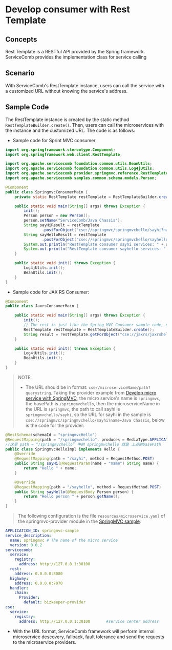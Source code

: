 # Develop consumer with Rest Template  
## Concepts

Rest Template is a RESTful API provided by the Spring framework.  ServiceComb provides the implementation class for service calling

## Scenario

With ServiceComb's RestTemplate instance, users can call the service with a customized URL without knowing the service's address.



## Sample Code

The RestTemplate instance is created by the static method  `RestTemplateBuilder.create()`. Then, users can call the microservices with the instance and the customized URL. The code is as follows:

- Sample code for Sprint MVC consumer

```java
import org.springframework.stereotype.Component;
import org.springframework.web.client.RestTemplate;

import org.apache.servicecomb.foundation.common.utils.BeanUtils;
import org.apache.servicecomb.foundation.common.utils.Log4jUtils;
import org.apache.servicecomb.provider.springmvc.reference.RestTemplateBuilder;
import org.apache.servicecomb.samples.common.schema.models.Person;

@Component
public class SpringmvcConsumerMain {
    private static RestTemplate restTemplate = RestTemplateBuilder.create();

    public static void main(String[] args) throws Exception {
        init();
        Person person = new Person();
        person.setName("ServiceComb/Java Chassis");
        String sayHiResult = restTemplate
                .postForObject("cse://springmvc/springmvchello/sayhi?name=Java Chassis", null, String.class);
        String sayHelloResult = restTemplate
                .postForObject("cse://springmvc/springmvchello/sayhello", person, String.class);
        System.out.println("RestTemplate consumer sayhi services: " + sayHiResult);
        System.out.println("RestTemplate consumer sayhello services: " + sayHelloResult);
    }

    public static void init() throws Exception {
        Log4jUtils.init();
        BeanUtils.init();
    }
}
```

- Sample code for JAX RS Consumer:

```java
@Component
public class JaxrsConsumerMain {

    public static void main(String[] args) throws Exception {
        init();
        // The rest is just like the Spring MVC Consumer sample code, notice that if the provider only accepts GET requests, the consumer should use method getForObject()
        RestTemplate restTemplate = RestTemplateBuilder.create();
        String result = restTemplate.getForObject("cse://jaxrs/jaxrshello/saybye", String.class);
    }

    public static void init() throws Exception {
        Log4jUtils.init();
        BeanUtils.init();
    }
}
```
> NOTE:
>
> - The URL should be in format: `cse//microserviceName/path?querystring`. Taking the provider example from [Develop micro service with SpringMVC](../build-provider/springmvc.md), the micro service's name is `springmvc`, the basePath is `/springmvchello`, then the microserviceName in the URL is `springmvc`, the path to call sayhi is `springmvchello/sayhi`, so the URL for sayhi in the sample is `cse://springmvc/springmvchello/sayhi?name=Java Chassis`, below is the code for the provider:

```java
@RestSchema(schemaId = "springmvcHello")
@RequestMapping(path = "/springmvchello", produces = MediaType.APPLICATION_JSON)
//这里 path = “/springmvchello” 中的 springmvchello 就是 上述的basePath
public class SpringmvcHelloImpl implements Hello {
    @Override
    @RequestMapping(path = "/sayhi", method = RequestMethod.POST)
    public String sayHi(@RequestParam(name = "name") String name) {
        return "Hello " + name;
    }

    @Override
    @RequestMapping(path = "/sayhello", method = RequestMethod.POST)
    public String sayHello(@RequestBody Person person) {
        return "Hello person " + person.getName();
    }
}
```



> The following configuration is the file `resources/microservice.yaml` of the springmvc-provider module in the [SpringMVC sample](https://github.com/apache/incubator-servicecomb-java-chassis/tree/master/samples/springmvc-sample):

```yaml
APPLICATION_ID: springmvc-sample
service_description:
  name: springmvc # The name of the micro service
  version: 0.0.2
servicecomb:
  service:
    registry:
      address: http://127.0.0.1:30100
  rest:
    address: 0.0.0.0:8080
  highway:
    address: 0.0.0.0:7070
  handler:
    chain:
      Provider:
        default: bizkeeper-provider
cse:
  service:
    registry:
      address: http://127.0.0.1:30100		#service center address
```

- With the URL format, ServiceComb framework will perform internal microservice descovery, fallback, fault tolerance and send the requests to the microservice providers.

